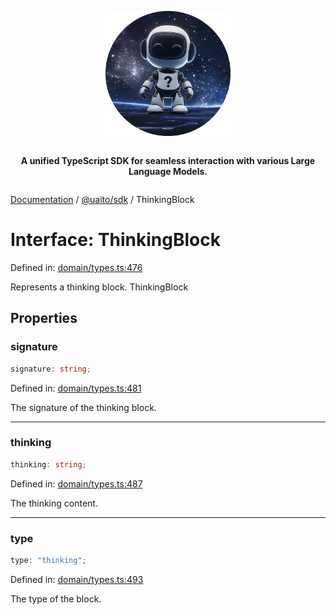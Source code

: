 <div style="display:flex; flex-direction:column; align-items:center;">
<p align="center">
  <img src="../UAITO.png" alt="UAITO Logo" width="200"/>
</p>

<p align="center">
  <strong>A unified TypeScript SDK for seamless interaction with various Large Language Models.</strong>
</p>
</div>

[Documentation](README.md) / [@uaito/sdk](@uaito.sdk.md) / ThinkingBlock

# Interface: ThinkingBlock

Defined in: [domain/types.ts:476](https://github.com/elribonazo/uaito/blob/02b540c7fb117ee73578d4c4974ca392894aea8b/packages/sdk/src/domain/types.ts#L476)

Represents a thinking block.
 ThinkingBlock

## Properties

### signature

```ts
signature: string;
```

Defined in: [domain/types.ts:481](https://github.com/elribonazo/uaito/blob/02b540c7fb117ee73578d4c4974ca392894aea8b/packages/sdk/src/domain/types.ts#L481)

The signature of the thinking block.

***

### thinking

```ts
thinking: string;
```

Defined in: [domain/types.ts:487](https://github.com/elribonazo/uaito/blob/02b540c7fb117ee73578d4c4974ca392894aea8b/packages/sdk/src/domain/types.ts#L487)

The thinking content.

***

### type

```ts
type: "thinking";
```

Defined in: [domain/types.ts:493](https://github.com/elribonazo/uaito/blob/02b540c7fb117ee73578d4c4974ca392894aea8b/packages/sdk/src/domain/types.ts#L493)

The type of the block.

